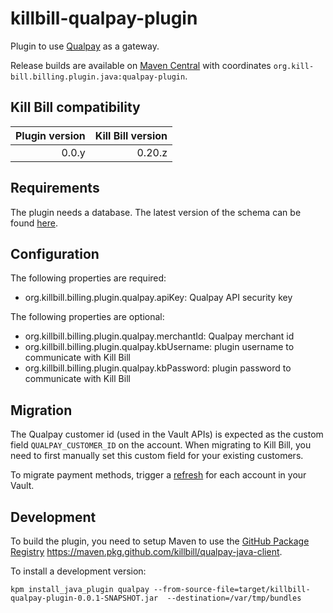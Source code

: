 killbill-qualpay-plugin
=======================

Plugin to use [Qualpay](https://www.qualpay.com) as a gateway.

Release builds are available on [Maven Central](http://search.maven.org/#search%7Cga%7C1%7Cg%3A%22org.kill-bill.billing.plugin.java%22%20AND%20a%3A%22qualpay-plugin%22) with coordinates `org.kill-bill.billing.plugin.java:qualpay-plugin`.

Kill Bill compatibility
-----------------------

| Plugin version | Kill Bill version |
| -------------: | ----------------: |
| 0.0.y          | 0.20.z            |

Requirements
------------

The plugin needs a database. The latest version of the schema can be found [here](https://github.com/killbill/killbill-qualpay-plugin/blob/master/src/main/resources/ddl.sql).

Configuration
-------------

The following properties are required:

* org.killbill.billing.plugin.qualpay.apiKey: Qualpay API security key

The following properties are optional:

* org.killbill.billing.plugin.qualpay.merchantId: Qualpay merchant id
* org.killbill.billing.plugin.qualpay.kbUsername: plugin username to communicate with Kill Bill
* org.killbill.billing.plugin.qualpay.kbPassword: plugin password to communicate with Kill Bill

Migration
---------

The Qualpay customer id (used in the Vault APIs) is expected as the custom field `QUALPAY_CUSTOMER_ID` on the account. When migrating to Kill Bill, you need to first manually set this custom field for your existing customers.

To migrate payment methods, trigger a [refresh](https://killbill.github.io/slate/#account-refresh-account-payment-methods) for each account in your Vault.

Development
-----------

To build the plugin, you need to setup Maven to use the [GitHub Package Registry](https://help.github.com/en/articles/configuring-apache-maven-for-use-with-github-package-registry) https://maven.pkg.github.com/killbill/qualpay-java-client.

To install a development version:

```
kpm install_java_plugin qualpay --from-source-file=target/killbill-qualpay-plugin-0.0.1-SNAPSHOT.jar  --destination=/var/tmp/bundles
```
